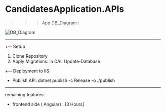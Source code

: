 # CandidatesApplication.APIs
 >>> App DB_Diagram :

![DB_Diagram](https://github.com/user-attachments/assets/6d9a19b4-767d-4abe-96bf-b92946888237)

----------------
+-- Setup
1. Clone Repository
2. Apply Migrations: in DAL
     Update-Database


+-- Deployment to IIS
- Publish API:
    dotnet publish -c Release -o ./publish


----------------------
 remaining features:

- frontend  side ( Angular) : [3 Hours]


